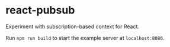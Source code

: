 # react-pubsub

Experiment with subscription-based context for React.

Run `npm run build` to start the example server at `localhost:8080`.
